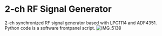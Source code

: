 # 2-ch RF Signal Generator

2-ch synchronized RF signal generator based with LPC1114 and ADF4351.<br>
Python code is a software frontpanel script.
![IMG_5139](https://user-images.githubusercontent.com/52226620/220915548-7b66223b-5486-4cd7-bb31-9d6c6dbd966c.jpg)
